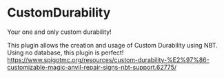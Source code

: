 # CustomDurability
Your one and only custom durability!

This plugin allows the creation and usage of Custom Durability using NBT.
Using no database, this plugin is perfect!
https://www.spigotmc.org/resources/custom-durability-%E2%97%86-customizable-magic-anvil-repair-signs-nbt-support.62775/
